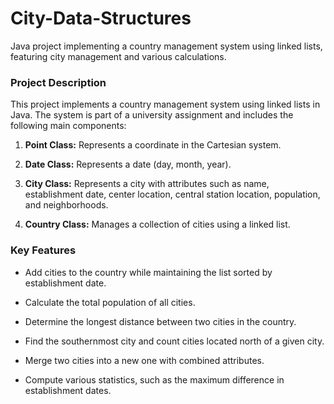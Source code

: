 # City-Data-Structures
Java project implementing a country management system using linked lists, featuring city management and various calculations.

### Project Description
This project implements a country management system using linked lists in Java. 
The system is part of a university assignment and includes the following main components:

1. **Point Class:** Represents a coordinate in the Cartesian system.

2. **Date Class:** Represents a date (day, month, year).

3. **City Class:** Represents a city with attributes such as name, establishment date, center location, central station location, population, and neighborhoods.

4. **Country Class:** Manages a collection of cities using a linked list.

### Key Features
* Add cities to the country while maintaining the list sorted by establishment date.

* Calculate the total population of all cities.

* Determine the longest distance between two cities in the country.

* Find the southernmost city and count cities located north of a given city.

* Merge two cities into a new one with combined attributes.

* Compute various statistics, such as the maximum difference in establishment dates.
